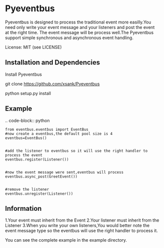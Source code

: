 Pyeventbus
====================


Pyeventbus is designed to process the traditional event more easilly.You need only write your event message and your
listeners and post the event at the right time. The event message will be process well.The Pyeventbus support simple 
synchronous and asynchronous event handling.

License: MIT (see LICENSE)

Installation and Dependencies
-----------------------------

Install Pyeventbus 

git clone https://github.com/xsank/Pyeventbus

python setup.py install


Example
-------

.. code-block:: python

    from eventbus.eventbus import EventBus
    #now create a eventbus,the default pool size is 4
    eventbus=EventBus()
    
    
    #add the listener to eventbus so it will use the right handler to process the event
    eventbus.register(Listener())
    
    
    #now the event message were sent,eventbus will process
    eventbus.async_post(GreetEvent())
    
    
    #remove the listener
    eventbus.unregister(Listener())
    
    

Information
-----------
1.Your event must inherit from the Event
2.Your listener must inherit from the Listener
3.When you write your own listeners,You would better note the event message type so the eventbus will use the right handler to process it.
    
You can see the complete example in the example directory.
